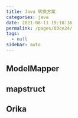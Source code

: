 ```yaml
---
title: Java 转换方案
categories: java
date: 2021-08-11 19:18:36
permalink: /pages/03ce24/
tags: 
  - null
sidebar: auto
---
```


## ModelMapper

## mapstruct

## Orika